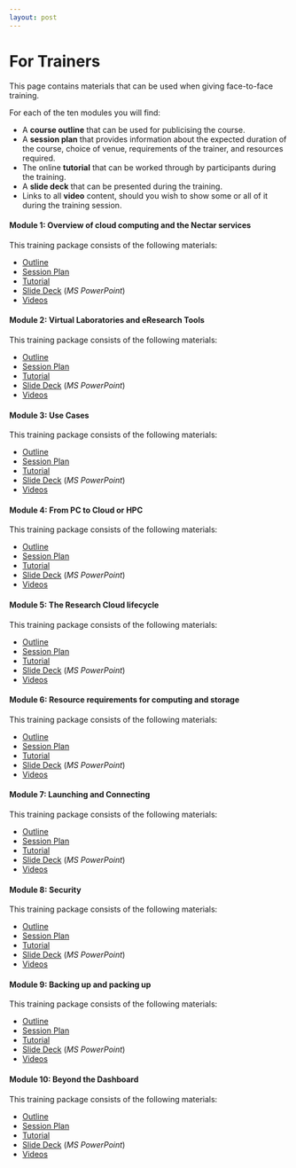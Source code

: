 ```yaml
---
layout: post
---
```


# For Trainers

This page contains materials that can be used when giving face-to-face training.

For each of the ten modules you will find:

* A **course outline** that can be used for publicising the course.
* A **session plan** that provides information about the expected duration of the course, choice of venue, requirements of the trainer, and resources required.
* The online **tutorial** that can be worked through by participants during the training.
* A **slide deck** that can be presented during the training.
* Links to all **video** content, should you wish to show some or all of it during the training session.

#### Module 1: Overview of cloud computing and the Nectar services

This training package consists of the following materials:

* [Outline](package01/outline.html)
* [Session Plan](package01/plan.html)
* [Tutorial](package01/sections/index.html)
* [Slide Deck](slides/Module_1.pptx) (_MS PowerPoint_)
* [Videos](package01/video.html)

#### Module 2: Virtual Laboratories and eResearch Tools

This training package consists of the following materials:

* [Outline](package02/outline.html)
* [Session Plan](package02/plan.html)
* [Tutorial](package02/sections/index.html)
* [Slide Deck](slides/Module_2.pptx) (_MS PowerPoint_)
* [Videos](package02/video.html)

#### Module 3: Use Cases

This training package consists of the following materials:

* [Outline](package03/outline.html)
* [Session Plan](package03/plan.html)
* [Tutorial](package03/sections/index.html)
* [Slide Deck](slides/Module_3.pptx) (_MS PowerPoint_)
* [Videos](package03/video.html)

#### Module 4: From PC to Cloud or HPC

This training package consists of the following materials:

* [Outline](package04/outline.html)
* [Session Plan](package04/plan.html)
* [Tutorial](package04/sections/index.html)
* [Slide Deck](slides/Module_4.pptx) (_MS PowerPoint_)
* [Videos](package04/video.html)

#### Module 5: The Research Cloud lifecycle

This training package consists of the following materials:

* [Outline](package05/outline.html)
* [Session Plan](package05/plan.html)
* [Tutorial](package05/sections/index.html)
* [Slide Deck](slides/Module_5.pptx) (_MS PowerPoint_)
* [Videos](package05/video.html)

#### Module 6: Resource requirements for computing and storage

This training package consists of the following materials:

* [Outline](package06/outline.html)
* [Session Plan](package06/plan.html)
* [Tutorial](package06/sections/index.html)
* [Slide Deck](slides/Module_6.pptx) (_MS PowerPoint_)
* [Videos](package06/video.html)


#### Module 7: Launching and Connecting

This training package consists of the following materials:

* [Outline](package07/outline.html)
* [Session Plan](package07/plan.html)
* [Tutorial](package07/sections/index.html)
* [Slide Deck](slides/Module_7.pptx) (_MS PowerPoint_)
* [Videos](package07/video.html)

#### Module 8: Security

This training package consists of the following materials:

* [Outline](package08/outline.html)
* [Session Plan](package08/plan.html)
* [Tutorial](package08/sections/index.html)
* [Slide Deck](slides/Module_8.pptx) (_MS PowerPoint_)
* [Videos](package08/video.html)

#### Module 9: Backing up and packing up

This training package consists of the following materials:

* [Outline](package09/outline.html)
* [Session Plan](package09/plan.html)
* [Tutorial](package09/sections/index.html)
* [Slide Deck](slides/Module_9.pptx) (_MS PowerPoint_)
* [Videos](package09/video.html)

#### Module 10: Beyond the Dashboard

This training package consists of the following materials:

* [Outline](package10/outline.html)
* [Session Plan](package10/plan.html)
* [Tutorial](package10/sections/index.html)
* [Slide Deck](slides/Module_10.pptx) (_MS PowerPoint_)
* [Videos](package10/video.html)
